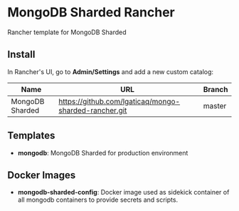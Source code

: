 # MongoDB Sharded Rancher

Rancher template for MongoDB Sharded

## Install

In Rancher's UI, go to **Admin/Settings** and add a new custom catalog:

| Name            | URL                                                   | Branch |
| --------------- | ----------------------------------------------------- | ------ |
| MongoDB Sharded | https://github.com/lgaticaq/mongo-sharded-rancher.git | master |

## Templates

* **mongodb**: MongoDB Sharded for production environment

## Docker Images

* **mongodb-sharded-config**:
Docker image used as sidekick container of all mongodb containers to provide secrets and scripts.
